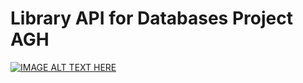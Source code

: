 # Library API for Databases Project AGH

[![IMAGE ALT TEXT HERE](https://img.youtube.com/vi/DHhy2Gk_xik/0.jpg)](https://www.youtube.com/watch?v=dQw4w9WgXcQ)
